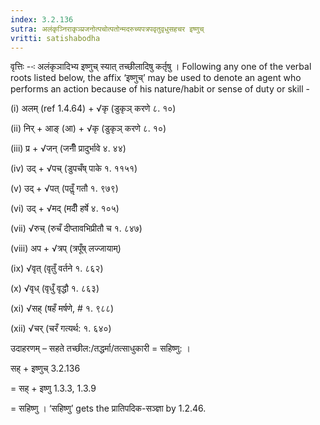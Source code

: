 ```yaml
---
index: 3.2.136
sutra: अलंकृञ्निराकृञ्प्रजनोत्पचोत्पतोन्मदरुच्यपत्रपवृतुवृधुसहचर इष्णुच्
vritti: satishabodha
---
```






वृत्तिः --ः अलंकृञादिभ्य इष्णुच् स्यात् तच्‍छीलादिषु कर्तृषु । Following any one of the verbal roots listed below, the affix ‘इष्णुच्’ may be used to denote an agent who performs an action because of his nature/habit or sense of duty or skill -

(i) अलम् (ref 1.4.64) + √कृ (डुकृञ् करणे ८. १०)

(ii) निर् + आङ् (आ) + √कृ (डुकृञ् करणे ८. १०)

(iii) प्र + √जन् (जनीँ प्रादुर्भावे ४. ४४)

(iv) उद् + √पच् (डुपचँष् पाके १. ११५१)

(v) उद् + √पत् (पतॢँ गतौ १. ९७९)

(vi) उद् + √मद् (मदीँ हर्षे ४. १०५)

(vii) √रुच् (रुचँ दीप्तावभिप्रीतौ च १. ८४७)

(viii) अप + √त्रप् (त्रपूँष् लज्जायाम्)

(ix) √वृत् (वृतुँ वर्तने १. ८६२)

(x) √वृध् (वृधुँ वृद्धौ १. ८६३)

(xi) √सह् (षहँ मर्षणे, # १. ९८८)

(xii) √चर् (चरँ गत्यर्थ: १. ६४०)


उदाहरणम् – सहते तच्छील:/तद्धर्मा/तत्साधुकारी = सहिष्णु: ।


सह् + इष्णुच् 3.2.136

= सह् + इष्णु 1.3.3, 1.3.9

= सहिष्णु । ‘सहिष्णु’ gets the प्रातिपदिक-सञ्ज्ञा by 1.2.46.

